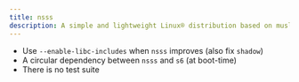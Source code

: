 ```yaml
---
title: nsss
description: A simple and lightweight Linux® distribution based on musl libc and toybox
---
```


- Use `--enable-libc-includes` when `nsss` improves (also fix `shadow`)
- A circular dependency between `nsss` and `s6` (at boot-time)
- There is no test suite
